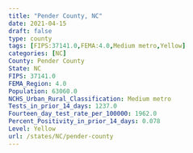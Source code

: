 ```yaml
---
title: "Pender County, NC"
date: 2021-04-15
draft: false
type: county
tags: [FIPS:37141.0,FEMA:4.0,Medium metro,Yellow]
categories: [NC]
County: Pender County
State: NC
FIPS: 37141.0
FEMA_Region: 4.0
Population: 63060.0
NCHS_Urban_Rural_Classification: Medium metro
Tests_in_prior_14_days: 1237.0
Fourteen_day_test_rate_per_100000: 1962.0
Percent_Positivity_in_prior_14_days: 0.078
Level: Yellow
url: /states/NC/pender-county
---
```



